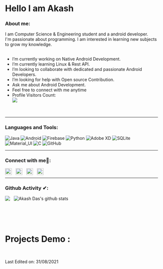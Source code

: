 # Hello I am Akash

### About me:
I am Computer Science & Engineering student and a android developer.<br/>
I'm passionate about programming.
I am interested in learning new subjects to grow my knowledge.
<br/>
<br/>


-  I’m currently working on Native Android Development.
-  I’m currently learning Linux & Rest API.
-  I’m looking to collaborate with dedicated and passionate Android Developers.
-  I’m looking for help with Open source Contribution.
-  Ask me about Android Development.
-  Feel free to connect with me anytime
-  Profile Visitors Count:  
![](https://visitor-badge.glitch.me/badge?page_id=DeveloperKits.DeveloperKits)

<br/>

---

### Languages and Tools:

![Java](https://img.shields.io/badge/-Java-black?style=flat-square&logo=Java)
![Android](https://img.shields.io/badge/-Android-black?style=flat-square&logo=Android)
![Firebase](https://img.shields.io/badge/-Firebase-black?style=flat-square&logo=Firebase)
![Python](https://img.shields.io/badge/-Python-black?style=flat-square&logo=Python)
![Adobe XD](https://img.shields.io/badge/-AdobeXD-black?style=flat-square&logo=AdobeXD)
![SQLite](https://img.shields.io/badge/-MySql-black?style=flat-square&logo=SQLite)
![Material_UI](https://img.shields.io/badge/-Material_UI-black?style=flat-square&logo=material-ui)
![C](https://img.shields.io/badge/-C-black?style=flat-square&logo=c)
![GitHub](https://img.shields.io/badge/-GitHub-black?style=flat-square&logo=github)

---

### Connect with me🤝: 

<a href="https://github.com/DeveloperKits">
  <img align="left" alt="Akash's Github" width="22px" src="https://upload.wikimedia.org/wikipedia/commons/thumb/a/ae/Github-desktop-logo-symbol.svg/1024px-Github-desktop-logo-symbol.svg.png" style="padding-right: 10px"/>
</a>

<a href="https://www.linkedin.com/in/akashdas59/">
  <img align="left" alt="Akash's Linkdein" width="22px" src="https://cdn3.iconfinder.com/data/icons/inficons/512/linkedin.png" style="padding-right: 10px"/>
</a>

<a href="https://t.me/akashdas53">
  <img align="left" alt="Akash's Telegram" width="22px" src="https://web.telegram.org/img/logo_share.png" style="padding-right: 10px"/>
</a>

<a href="https://www.facebook.com/profile.php?id=100016235255531">
  <img align="left" alt="Akash's Facebook" width="22px" src="https://facebookbrand.com/wp-content/uploads/2019/04/f_logo_RGB-Hex-Blue_512.png?w=512&h=512" />
</a>

<br/>



---

### Github Activity ✔:

<a>
  <img align="left" src="https://github-readme-stats.vercel.app/api/top-langs?username=DeveloperKits&show_icons=true&theme=tokyonight&line_height=27" style="padding-right: 10px"/>
  </a>

<a>
 <img align="center" src="https://github-readme-stats.vercel.app/api?username=DeveloperKits&show_icons=true&theme=tokyonight&line_height=27" alt="Akash Das's github stats"/>
</a>

<br/>
<br/>
<br/>
<br/>
<br/>

#  Projects Demo :

<div align="center">

<!-- <a href="https://play.google.com/store/apps/details?id=com.mkrlabs.mumowallpaper">
  <img align="center" src="https://raw.githubusercontent.com/MdAbdullahAlMahmud/MdAbdullahAlMahmud/assest/4kwallpaper.JPG" width="386" height="214" style="padding-right: 10px; padding-bottom: 20px;"/>
</a>

<a href="https://github.com/MdAbdullahAlMahmud">
  <img align="center" src="https://raw.githubusercontent.com/MdAbdullahAlMahmud/MdAbdullahAlMahmud/assest/hadis_sikhi.JPG" width="386" height="214"/>
</a>

  <a href="https://play.google.com/store/apps/details?id=com.mkrlabs.procoderjava">
  <img align="center" src="https://raw.githubusercontent.com/MdAbdullahAlMahmud/MdAbdullahAlMahmud/assest/procoder.JPG" width="386" height="214"/>
</a>
  
   <a href="https://play.google.com/store/apps/details?id=com.mkrlabs.waterremainder">
  <img align="center" src="https://raw.githubusercontent.com/MdAbdullahAlMahmud/MdAbdullahAlMahmud/assest/water_tracker.JPG" width="386" height="214"/>
</a>
  
  <a href="https://github.com/MdAbdullahAlMahmud">
  <img align="center" src="https://raw.githubusercontent.com/MdAbdullahAlMahmud/MdAbdullahAlMahmud/assest/kheladhulabd.JPG" width="386" height="214"/>
</a>

<a href="https://github.com/MdAbdullahAlMahmud">
  <img align="center" src="https://raw.githubusercontent.com/MdAbdullahAlMahmud/MdAbdullahAlMahmud/assest/phonebook.JPG" width="386" height="214"/>
</a> -->

</div>

<br/>

Last Edited on: 31/08/2021
